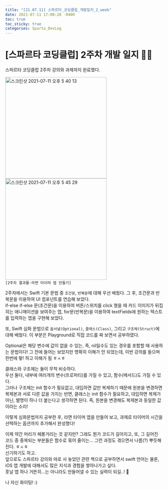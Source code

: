 ```yaml
---
title: "[21.07.11] 스파르타_코딩클럽_개발일지_2_week"
date: 2021-07-11 17:00:28 -0400
toc: true
toc_sticky: true
categories: Sparta_DevLog
---
```


# [스파르타 코딩클럽] 2주차 개발 일지 ✍🏻

스파르타 코딩클럽 2주차 강의와 과제까지 완료했다.   

<img width="323" alt="스크린샷 2021-07-11 오후 5 40 13" src="https://user-images.githubusercontent.com/63195670/125188998-16679100-e271-11eb-9d45-b1383ceda123.png"> <img width="323" alt="스크린샷 2021-07-11 오후 5 45 29" src="https://user-images.githubusercontent.com/63195670/125188997-149dcd80-e271-11eb-9e29-e3a90ed0cccd.png">  
`[2주차 결과물-라면 타이머 앱 만들기]`

2주차에서는 Swift 기본 문법 중 `조건문`, `반복문`에 대해 우선 배웠다. 그 후, 조건문과 반복문을 이용하여 UI 컴포넌트를 연습해 보았다.     
if-else if-else 문(조건문)을 이용하여 버튼/스위치를 click 했을 때 카드 이미지가 뒤집히는 애니매이션을 보여주는 앱, for문(반복문)을 이용하여 textFields에 원하는 텍스트를 입력하는 앱을 구현해 보았다.

또, Swift 심화 문법으로 `옵서녈(Optional)`, `클래스(Class)`, 그리고 `구조체(Struct)`에 대해 배웠다. 이 부분은 Playground로 직접 코드를 짜 보면서 공부하였다.     

Optional은 해당 변수에 값이 없을 수 있는, 즉, nil일수도 있는 경우를 포함할 때 사용하는 문법이다! 그 전에 들어는 보았지만 명확히 이해가 안 되었는데, 이번 강의를 들으며 한번에 뙇! 하고 이해가 됨 ㅎㅅㅎ   
  
클래스와 구조체는 둘이 무척 비슷하다.    
우선 둘다, 내부에 여러개의 변수(프로퍼티)를 가질 수 있고, 함수(메서드)도 가질 수 있다.     
그러나 구조체는 init 함수가 필요없고, 대입하면 값만 복제하기 때문에 원본을 변경하면 복제본과 서로 다른 값을 가지는 반면, 클래스는 init 함수가 필요하고, 대입하면 복제가 아닌, 별명이 하나 더 붙는다고 생각하면 된다. 즉, 원본을 변경해도 복제본과 동일한 값이라는 소리!

이렇게 심화문법까지 공부한 후, 라면 타이머 앱을 만들어 보고, 과제로 타이머의 시간을 선택하는 옵션까지 추가해서 완성했다!    

이제 약간 머리가 헤롱거리는 것 같지만? 그래도 뭔가 코드가 길어지고, 또, 그 길어진 코드 중 중복되는 부분들은 함수로 묶어 줄이는... 그런 과정도 겪으면서 나름(?) 뿌듯해진다. ㅎㅅㅎ   
신기하기도 하고.    
앞으로도 스파르타 강의와 따로 사 놓았던 관련 책으로 공부하면서 swift 언어는 물론, iOS 앱 개발에 대해서도 많은 지식과 경험을 쌓아나가고 싶다.    
훗날 앱 하나 거뜬히...는 아니라도 만들어낼 수 있는 실력이 되길..! 🥰

나 자신 화이팅! :)
